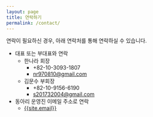 ```yaml
---
layout: page
title: 연락하기
permalink: /contact/
---
```

연락이 필요하신 경우, 아래 연락처를 통해 연락하실 수 있습니다.

- 대표 또는 부대표와 연락
  - 한나라 회장
    - +82-10-3093-1807
    - [nr970810@gmail.com](mailto:nr970810@gmail.com)
  - 김문수 부회장
    - +82-10-9156-6190
    - [s201732004@gmail.com](mailto:s201732004@gmail.com)
- 동아리 운영진 이메일 주소로 연락
  - [{{site.email}}](mailto:{{site.email}})
